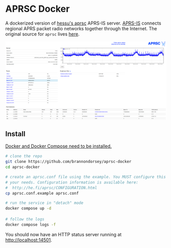 # APRSC Docker

A dockerized version of [hessu's aprsc](http://aprs-is.net/) APRS-IS server. [APRS-IS](http://aprs-is.net/) connects regional APRS packet radio networks together through the Internet. The original source for `aprsc` lives [here](https://github.com/hessu/aprsc).

![APRSC Screenshot](.images/aprsc-screenshot.png)

## Install
[Docker and Docker Compose need to be installed.](https://docs.docker.com/engine/install/debian/)
```bash
# clone the repo
git clone https://github.com/brannondorsey/aprsc-docker
cd aprsc-docker
```

```bash
# create an aprsc.conf file using the example. You MUST configure this to fit
# your needs. Configuration information is available here: 
#  http://he.fi/aprsc/CONFIGURATION.html
cp aprsc.conf.example aprsc.conf
```

```bash
# run the service in "detach" mode
docker compose up -d

# follow the logs
docker compose logs -f
```

You should now have an HTTP status server running at <http://localhost:14501>.
